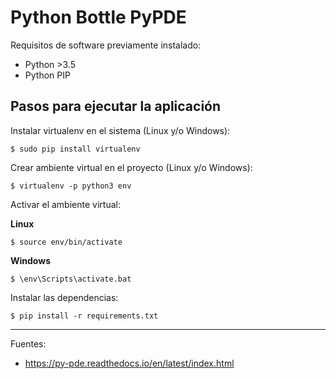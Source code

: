 # Python Bottle PyPDE

Requisitos de software previamente instalado:

+ Python >3.5
+ Python PIP

## Pasos para ejecutar la aplicación

Instalar virtualenv en el sistema (Linux y/o Windows):

    $ sudo pip install virtualenv

Crear ambiente virtual en el proyecto (Linux y/o Windows):

    $ virtualenv -p python3 env

Activar el ambiente virtual:

<b>Linux</b>

    $ source env/bin/activate

<b>Windows</b>
    
    $ \env\Scripts\activate.bat

Instalar las dependencias:

    $ pip install -r requirements.txt
  
---

Fuentes:

+ https://py-pde.readthedocs.io/en/latest/index.html